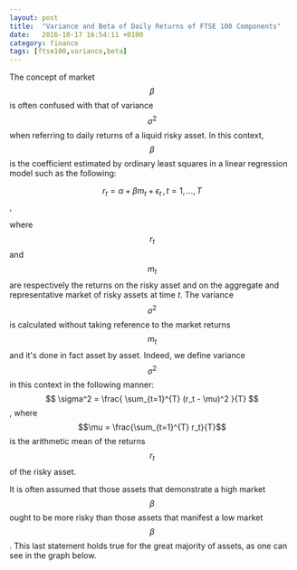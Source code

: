 ```yaml
---
layout: post
title:  "Variance and Beta of Daily Returns of FTSE 100 Components"
date:   2016-10-17 16:54:11 +0100
category: finance
tags: [ftse100,variance,beta]
---
```

The concept of market $$\beta$$ is often confused with that of variance $$\sigma^2$$ when referring to daily returns of a liquid risky asset. 
In this context, $$\beta$$ is the coefficient estimated by ordinary least squares in a linear regression model such as the following:


$$ r_t = \alpha + \beta m_t + \epsilon_t \, , \, t = 1,\ldots,T $$ ,


where $$r_t$$ and $$m_t$$ are respectively the returns on the risky asset and on the aggregate and representative market of risky assets at time $t$. 
The variance $$\sigma^2$$ is calculated without taking reference to the market returns $$m_t$$ and it's done in fact asset by asset. Indeed, we define variance $$\sigma^2$$ in this context in the following manner:
$$ \sigma^2 = \frac{ \sum_{t=1}^{T} (r_t - \mu)^2 }{T} $$ ,
where $$\mu = \frac{\sum_{t=1}^{T} r_t}{T}$$ is the arithmetic mean of the returns $$r_t$$ of the risky asset.

It is often assumed that those assets that demonstrate a high market $$\beta$$ ought to be more risky than those assets that manifest a low market $$\beta$$. 
This last statement holds true for the great majority of assets, as one can see in the graph below.
